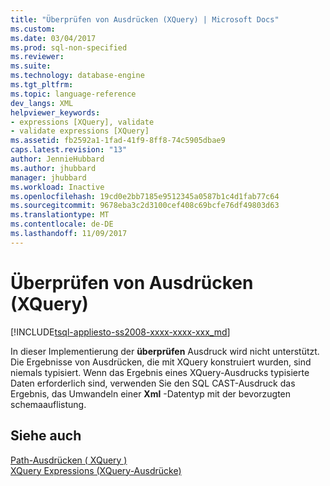 ```yaml
---
title: "Überprüfen von Ausdrücken (XQuery) | Microsoft Docs"
ms.custom: 
ms.date: 03/04/2017
ms.prod: sql-non-specified
ms.reviewer: 
ms.suite: 
ms.technology: database-engine
ms.tgt_pltfrm: 
ms.topic: language-reference
dev_langs: XML
helpviewer_keywords:
- expressions [XQuery], validate
- validate expressions [XQuery]
ms.assetid: fb2592a1-1fad-41f9-8ff8-74c5905dbae9
caps.latest.revision: "13"
author: JennieHubbard
ms.author: jhubbard
manager: jhubbard
ms.workload: Inactive
ms.openlocfilehash: 19cd0e2bb7185e9512345a0587b1c4d1fab77c64
ms.sourcegitcommit: 9678eba3c2d3100cef408c69bcfe76df49803d63
ms.translationtype: MT
ms.contentlocale: de-DE
ms.lasthandoff: 11/09/2017
---
```

# <a name="validate-expressions-xquery"></a>Überprüfen von Ausdrücken (XQuery)
[!INCLUDE[tsql-appliesto-ss2008-xxxx-xxxx-xxx_md](../includes/tsql-appliesto-ss2008-xxxx-xxxx-xxx-md.md)]

  In dieser Implementierung der **überprüfen** Ausdruck wird nicht unterstützt. Die Ergebnisse von Ausdrücken, die mit XQuery konstruiert wurden, sind niemals typisiert. Wenn das Ergebnis eines XQuery-Ausdrucks typisierte Daten erforderlich sind, verwenden Sie den SQL CAST-Ausdruck das Ergebnis, das Umwandeln einer **Xml** -Datentyp mit der bevorzugten schemaauflistung.  
  
## <a name="see-also"></a>Siehe auch  
 [Path-Ausdrücken &#40; XQuery &#41;](../xquery/path-expressions-xquery.md)   
 [XQuery Expressions (XQuery-Ausdrücke)](../xquery/xquery-expressions.md)  
  
  
